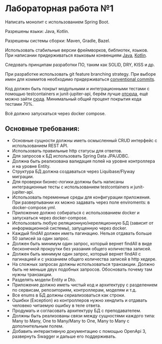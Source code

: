 # Лабораторная работа №1

Написать монолит с использованием Spring Boot.

Разрешены языки: Java, Kotlin.

Разрешены системы сборки: Maven, Gradle, Bazel.

Использовать стабильные версии фреймворков, библиотек, языков. При написании придерживаться языковым конвенциям [Java](https://www.oracle.com/java/technologies/javase/codeconventions-contents.html), [Kotlin](https://kotlinlang.org/docs/coding-conventions.html). 

Следовать принципам разработки ПО, таким как SOLID, DRY, KISS и др.

При разработке использовать git feature branching strategy. При выборе имен для коммитов необходимо придерживаться [conventional commits](https://www.conventionalcommits.org/en/v1.0.0/).

Код должен быть покрыт модульными и интеграционными тестами с помощью testcontainers и junit-jupiter-api, берём лучше [отсюда](https://se.ifmo.ru/courses/testing), ещё можно зайти [сюда](https://docs.google.com/presentation/d/1tcPapWwmrAb0Ju88OILOAiOShcTVbHrvw9ZFii2bLpI/edit?usp=sharing). Минимальный общий процент покрытия кода тестами 70%.

Всё должно запускаться через docker compose.

## Основные требования:

 - Основные сущности должны иметь осмысленный CRUD интерфейс с использованием REST API.
 - Использовать правильные http статусы для ответов.
 - Для запросов к БД использовать Spring Data JPA/JDBC.
 - Должна быть реализована валидация полей на уровне контроллера и на уровне Entity.
 - Структура БД должна создаваться через Liquibase/Flyway миграции.
 - Для проверки бизнес-логики должны быть написаны интеграционные тесты с использованием testcontainers и junit-jupiter-api.
 - Использовать переменные среды для конфигурации приложения. При развертывании их можно задавать через поле enviroments: в docker-compose.yml.
 - Приложение должно собираться с использованием docker и запускаться через docker-compose.
 - Использовать любую реляционную/нереляционную БД (зависит от информационной системы), запущенную через docker.
 - Каждый findAll должен иметь пагинацию. Нельзя отдавать больше 50 записей за один запрос.
 - Должен быть минимум один запрос, который вернет findAll в виде бесконечной прокрутки без указания общего количества записей.
 - Должен быть минимум один запрос, который вернет findAll с пагинацией и с указанием общего количества записей в http хедере.
 - На сложных запросах должны использоваться транзакции. Должно быть не меньше двух подобных запросов. Обосновать почему там нужны транзакции.
 - Разделять модели Entity и Dto.
 - Приложение должно иметь чистый код и архитектуру с разделением по сервисам, репозиториям, контроллерам, моделям и т.д.
 - Все enums в БД должны сериализоваться как строки.
 - Ошибки (Exception) из контроллеров нужно хендлить и отдавать человеко читаемую ошибку в теле ответа.
 - Продумать и согласовать архитектуру БД с преподавателем.
 - Должны быть реализованы связи между сущностями каждого типа: Many to Many, One to Many/Many to One, Many to Many с дополнительным полем.
 - Добавить интерактивную документацию с помощью OpenApi 3, развернуть Swagger и дальше его поддерживать.
